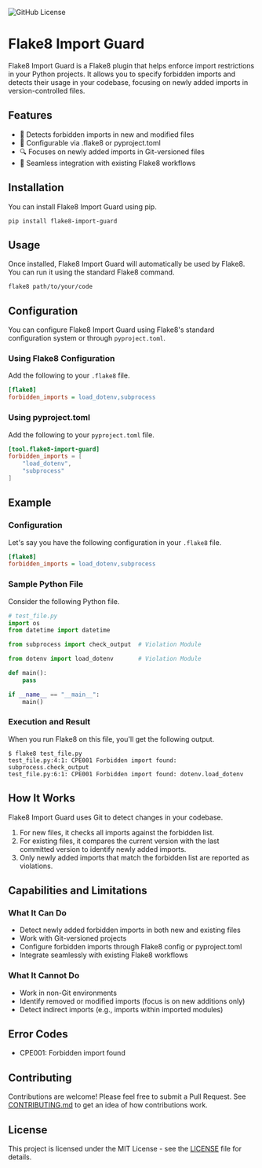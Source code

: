 
![GitHub License](https://img.shields.io/github/license/K-dash/flake8-import-guard)

# Flake8 Import Guard

Flake8 Import Guard is a Flake8 plugin that helps enforce import restrictions in your Python projects. It allows you to specify forbidden imports and detects their usage in your codebase, focusing on newly added imports in version-controlled files.

## Features

- 🚫 Detects forbidden imports in new and modified files
- 🔧 Configurable via .flake8 or pyproject.toml
- 🔍 Focuses on newly added imports in Git-versioned files
- 🔗 Seamless integration with existing Flake8 workflows

## Installation

You can install Flake8 Import Guard using pip.

```
pip install flake8-import-guard
```

## Usage

Once installed, Flake8 Import Guard will automatically be used by Flake8. You can run it using the standard Flake8 command.

```
flake8 path/to/your/code
```

## Configuration

You can configure Flake8 Import Guard using Flake8's standard configuration system or through `pyproject.toml`.

### Using Flake8 Configuration

Add the following to your `.flake8` file.

```ini
[flake8]
forbidden_imports = load_dotenv,subprocess
```

### Using pyproject.toml

Add the following to your `pyproject.toml` file.

```toml
[tool.flake8-import-guard]
forbidden_imports = [
    "load_dotenv",
    "subprocess"
]
```

## Example

### Configuration

Let's say you have the following configuration in your `.flake8` file.

```ini
[flake8]
forbidden_imports = load_dotenv,subprocess
```

### Sample Python File

Consider the following Python file.

```python
# test_file.py
import os
from datetime import datetime

from subprocess import check_output  # Violation Module

from dotenv import load_dotenv       # Violation Module

def main():
    pass

if __name__ == "__main__":
    main()
```

### Execution and Result

When you run Flake8 on this file, you'll get the following output.

```console
$ flake8 test_file.py
test_file.py:4:1: CPE001 Forbidden import found: subprocess.check_output
test_file.py:6:1: CPE001 Forbidden import found: dotenv.load_dotenv
```

## How It Works

Flake8 Import Guard uses Git to detect changes in your codebase.

1. For new files, it checks all imports against the forbidden list.
2. For existing files, it compares the current version with the last committed version to identify newly added imports.
3. Only newly added imports that match the forbidden list are reported as violations.

## Capabilities and Limitations

### What It Can Do

- Detect newly added forbidden imports in both new and existing files
- Work with Git-versioned projects
- Configure forbidden imports through Flake8 config or pyproject.toml
- Integrate seamlessly with existing Flake8 workflows

### What It Cannot Do

- Work in non-Git environments
- Identify removed or modified imports (focus is on new additions only)
- Detect indirect imports (e.g., imports within imported modules)

## Error Codes

- CPE001: Forbidden import found

## Contributing

Contributions are welcome! Please feel free to submit a Pull Request.
See [CONTRIBUTING.md](https://github.com/K-dash/flake8-import-guard/blob/main/CONTRIBUTING.md) to get an idea of how contributions work.

## License

This project is licensed under the MIT License - see the [LICENSE](LICENSE) file for details.
